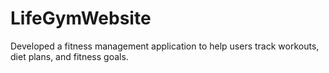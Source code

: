 # LifeGymWebsite
Developed a fitness management application to help users track workouts, diet plans, and fitness goals.
